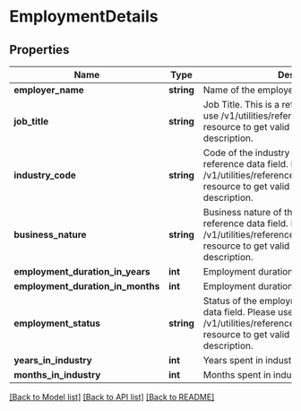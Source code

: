 # EmploymentDetails

## Properties
Name | Type | Description | Notes
------------ | ------------- | ------------- | -------------
**employer_name** | **string** | Name of the employer. | [optional] 
**job_title** | **string** | Job Title. This is a reference data field. Please use /v1/utilities/referenceData/{jobTitle} resource to get valid value of this field with description. | [optional] 
**industry_code** | **string** | Code of the industry of employment. This is a reference data field. Please use /v1/utilities/referenceData/{industryCode} resource to get valid value of this field with description. | [optional] 
**business_nature** | **string** | Business nature of the applicant This is a reference data field. Please use /v1/utilities/referenceData/{businessNature} resource to get valid value of this field with description. | [optional] 
**employment_duration_in_years** | **int** | Employment duration in years | [optional] 
**employment_duration_in_months** | **int** | Employment duration in months | [optional] 
**employment_status** | **string** | Status of the employment.This is a reference data field. Please use /v1/utilities/referenceData/{employmentStatus} resource to get valid value of this field with description. | [optional] 
**years_in_industry** | **int** | Years spent in industry | [optional] 
**months_in_industry** | **int** | Months spent in industry | [optional] 

[[Back to Model list]](../../README.md#documentation-for-models) [[Back to API list]](../../README.md#documentation-for-api-endpoints) [[Back to README]](../../README.md)

